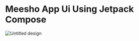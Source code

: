 # Meesho App Ui Using Jetpack Compose

  ![Untitled design](https://github.com/SatyamkrJha85/MeeshoUi/assets/111700337/5c726ec5-e559-4881-8ad7-1ab9aa4ce698)
